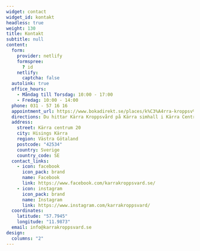```yaml
---
widget: contact
widget_id: kontakt
headless: true
weight: 130
title: Kontakt
subtitle: null
content:
  form:
    provider: netlify
    formspree:
      ? id
    netlify:
      captcha: false
  autolink: true
  office_hours:
    - Måndag till Torsdag: 10:00 - 17:00
    - Fredag: 10:00 - 14:00
  phone: 031 - 57 16 16
  appointment_url: https://www.bokadirekt.se/places/k%C3%A4rra-kroppsv%C3%A5rd--6985
  directions: Du hittar Kärra Kroppsvård på Kärra simhall i Kärra Centrum
  address:
    street: Kärra centrum 20
    city: Hisings Kärra
    region: Västra Götaland
    postcode: "42534"
    country: Sverige
    country_code: SE
  contact_links:
    - icon: facebook
      icon_pack: brand
      name: Facebook
      link: https://www.facebook.com/karrakroppsvard.se/
    - icon: instagram
      icon_pack: brand
      name: Instagram
      link: https://www.instagram.com/karrakroppsvard/
  coordinates:
    latitude: "57.7945"
    longitude: "11.9873"
  email: info@karrakroppsvard.se
design:
  columns: "2"
---
```

